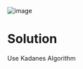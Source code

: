 ![image](https://user-images.githubusercontent.com/116799266/198822308-36e1a5a9-eed9-42a7-941f-58e6e628dcaf.png)

# Solution 
Use Kadanes Algorithm
